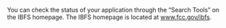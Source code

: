 You can check the status of your application through the “Search Tools” on the IBFS homepage. The IBFS homepage is located at www.fcc.gov/ibfs.
              

